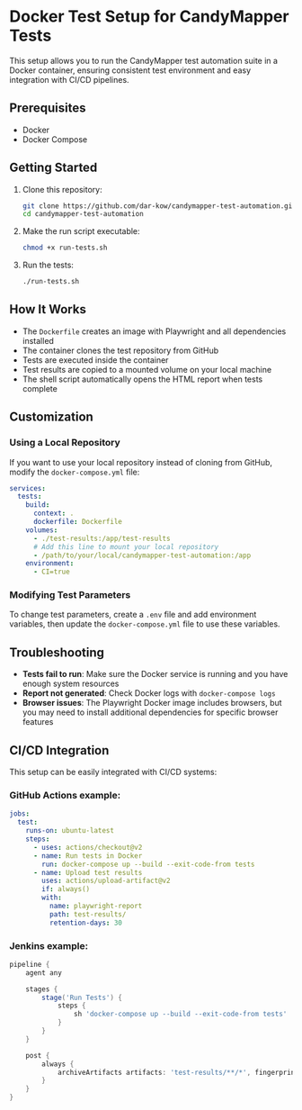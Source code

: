 # Docker Test Setup for CandyMapper Tests

This setup allows you to run the CandyMapper test automation suite in a Docker container, ensuring consistent test environment and easy integration with CI/CD pipelines.

## Prerequisites

- Docker
- Docker Compose

## Getting Started

1. Clone this repository:

   ```bash
   git clone https://github.com/dar-kow/candymapper-test-automation.git
   cd candymapper-test-automation
   ```

2. Make the run script executable:

   ```bash
   chmod +x run-tests.sh
   ```

3. Run the tests:
   ```bash
   ./run-tests.sh
   ```

## How It Works

- The `Dockerfile` creates an image with Playwright and all dependencies installed
- The container clones the test repository from GitHub
- Tests are executed inside the container
- Test results are copied to a mounted volume on your local machine
- The shell script automatically opens the HTML report when tests complete

## Customization

### Using a Local Repository

If you want to use your local repository instead of cloning from GitHub, modify the `docker-compose.yml` file:

```yaml
services:
  tests:
    build:
      context: .
      dockerfile: Dockerfile
    volumes:
      - ./test-results:/app/test-results
      # Add this line to mount your local repository
      - /path/to/your/local/candymapper-test-automation:/app
    environment:
      - CI=true
```

### Modifying Test Parameters

To change test parameters, create a `.env` file and add environment variables, then update the `docker-compose.yml` file to use these variables.

## Troubleshooting

- **Tests fail to run**: Make sure the Docker service is running and you have enough system resources
- **Report not generated**: Check Docker logs with `docker-compose logs`
- **Browser issues**: The Playwright Docker image includes browsers, but you may need to install additional dependencies for specific browser features

## CI/CD Integration

This setup can be easily integrated with CI/CD systems:

### GitHub Actions example:

```yaml
jobs:
  test:
    runs-on: ubuntu-latest
    steps:
      - uses: actions/checkout@v2
      - name: Run tests in Docker
        run: docker-compose up --build --exit-code-from tests
      - name: Upload test results
        uses: actions/upload-artifact@v2
        if: always()
        with:
          name: playwright-report
          path: test-results/
          retention-days: 30
```

### Jenkins example:

```groovy
pipeline {
    agent any

    stages {
        stage('Run Tests') {
            steps {
                sh 'docker-compose up --build --exit-code-from tests'
            }
        }
    }

    post {
        always {
            archiveArtifacts artifacts: 'test-results/**/*', fingerprint: true
        }
    }
}
```
